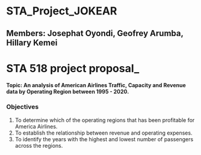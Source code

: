 # STA_Project_JOKEAR
## Members: Josephat Oyondi, Geofrey Arumba, Hillary Kemei

# STA 518 project proposal_
**Topic: An analysis of American Airlines Traffic, Capacity and Revenue data by Operating Region between 1995 - 2020.**
### Objectives

1. To determine which of the operating regions that has been profitable for America Airlines.
2. To establish the relationship between  revenue and operating expenses.
3. To identify the years with the highest and lowest number of passengers across the regions. 
